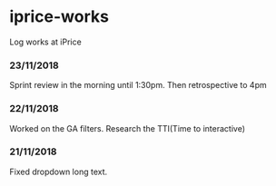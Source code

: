 # iprice-works
Log works at iPrice

### 23/11/2018
Sprint review in the morning until 1:30pm. Then retrospective to 4pm

### 22/11/2018
Worked on the GA filters. 
Research the TTI(Time to interactive)

### 21/11/2018
Fixed dropdown long text.
